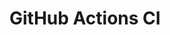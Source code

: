 # GitHub Actions CI





















































































































































































































































































































































































































































































































































































































































































































































































































































































































































































































































































































































































































































































































































































































































































































































































































































































































































































































































































































































































































































































































































































































































































































































































































































































































































































































































































































































